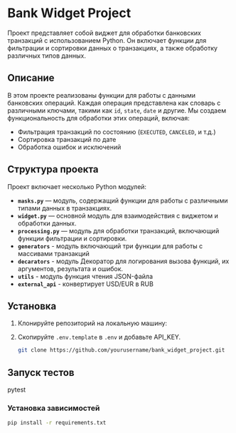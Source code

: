# Bank Widget Project

Проект представляет собой виджет для обработки банковских транзакций с использованием Python. Он включает функции для фильтрации и сортировки данных о транзакциях, а также обработку различных типов данных.

## Описание

В этом проекте реализованы функции для работы с данными банковских операций. Каждая операция представлена как словарь с различными ключами, такими как `id`, `state`, `date` и другие. Мы создаем функциональность для обработки этих операций, включая:

- Фильтрация транзакций по состоянию (`EXECUTED`, `CANCELED`, и т.д.)
- Сортировка транзакций по дате
- Обработка ошибок и исключений

## Структура проекта

Проект включает несколько Python модулей:

- **`masks.py`** — модуль, содержащий функции для работы с различными типами данных в транзакциях.
- **`widget.py`** — основной модуль для взаимодействия с виджетом и обработки данных.
- **`processing.py`** — модуль для обработки транзакций, включающий функции фильтрации и сортировки.
- **`generators`** - модуль включающий три функции для работы с массивами транзакций
- **`decarators`** - модуль Декоратор для логирования вызова функций, их аргументов, результата и ошибок.
- **`utils`** - модуль функция чтения JSON-файла
- **`external_api`** - конвертирует USD/EUR в RUB
## Установка

1. Клонируйте репозиторий на локальную машину:
2. Скопируйте `.env.template` в `.env` и добавьте API_KEY.

   ```bash
   git clone https://github.com/yourusername/bank_widget_project.git

## Запуск тестов
pytest
### Установка зависимостей
```bash
pip install -r requirements.txt
